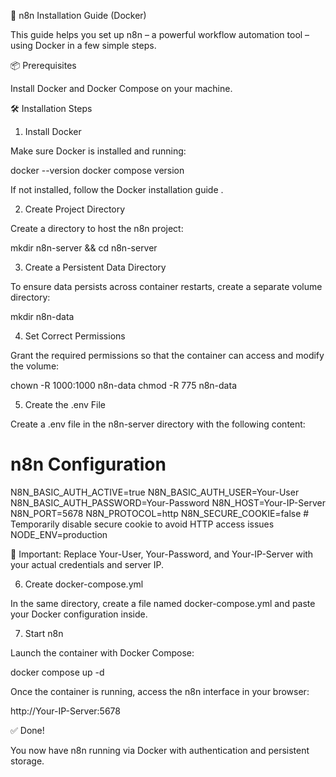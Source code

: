 🚀 n8n Installation Guide (Docker)

This guide helps you set up n8n
 – a powerful workflow automation tool – using Docker in a few simple steps.

📦 Prerequisites

Install Docker
 and Docker Compose
 on your machine.

🛠️ Installation Steps
1. Install Docker

Make sure Docker is installed and running:

docker --version
docker compose version


If not installed, follow the Docker installation guide
.

2. Create Project Directory

Create a directory to host the n8n project:

mkdir n8n-server && cd n8n-server

3. Create a Persistent Data Directory

To ensure data persists across container restarts, create a separate volume directory:

mkdir n8n-data

4. Set Correct Permissions

Grant the required permissions so that the container can access and modify the volume:

chown -R 1000:1000 n8n-data
chmod -R 775 n8n-data

5. Create the .env File

Create a .env file in the n8n-server directory with the following content:

# n8n Configuration
N8N_BASIC_AUTH_ACTIVE=true
N8N_BASIC_AUTH_USER=Your-User
N8N_BASIC_AUTH_PASSWORD=Your-Password
N8N_HOST=Your-IP-Server
N8N_PORT=5678
N8N_PROTOCOL=http
N8N_SECURE_COOKIE=false  # Temporarily disable secure cookie to avoid HTTP access issues
NODE_ENV=production


🔐 Important: Replace Your-User, Your-Password, and Your-IP-Server with your actual credentials and server IP.


6. Create docker-compose.yml

In the same directory, create a file named docker-compose.yml and paste your Docker configuration inside.


7. Start n8n

Launch the container with Docker Compose:

docker compose up -d


Once the container is running, access the n8n interface in your browser:

http://Your-IP-Server:5678

✅ Done!

You now have n8n running via Docker with authentication and persistent storage.
